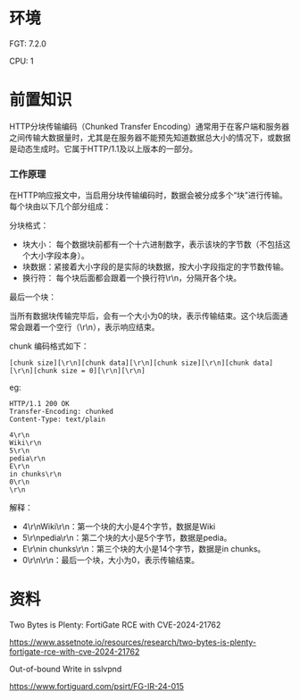 # 环境

FGT: 7.2.0

CPU: 1

# 前置知识

HTTP分块传输编码（Chunked Transfer Encoding）通常用于在客户端和服务器之间传输大数据量时，尤其是在服务器不能预先知道数据总大小的情况下，或数据是动态生成时。它属于HTTP/1.1及以上版本的一部分。

### 工作原理

在HTTP响应报文中，当启用分块传输编码时，数据会被分成多个“块”进行传输。每个块由以下几个部分组成：

分块格式：

- 块大小： 每个数据块前都有一个十六进制数字，表示该块的字节数（不包括这个大小字段本身）。
- 块数据：紧接着大小字段的是实际的块数据，按大小字段指定的字节数传输。
- 换行符： 每个块后面都会跟着一个换行符\r\n，分隔开各个块。

最后一个块：

当所有数据块传输完毕后，会有一个大小为0的块，表示传输结束。这个块后面通常会跟着一个空行（\r\n），表示响应结束。

chunk 编码格式如下：

```
[chunk size][\r\n][chunk data][\r\n][chunk size][\r\n][chunk data][\r\n][chunk size = 0][\r\n][\r\n]
```

eg:

```
HTTP/1.1 200 OK
Transfer-Encoding: chunked
Content-Type: text/plain

4\r\n
Wiki\r\n
5\r\n
pedia\r\n
E\r\n
in chunks\r\n
0\r\n
\r\n
```

解释：

- 4\r\nWiki\r\n：第一个块的大小是4个字节，数据是Wiki
- 5\r\npedia\r\n：第二个块的大小是5个字节，数据是pedia。
- E\r\nin chunks\r\n：第三个块的大小是14个字节，数据是in chunks。
- 0\r\n\r\n：最后一个块，大小为0，表示传输结束。

# 资料

Two Bytes is Plenty: FortiGate RCE with CVE-2024-21762

https://www.assetnote.io/resources/research/two-bytes-is-plenty-fortigate-rce-with-cve-2024-21762

Out-of-bound Write in sslvpnd

https://www.fortiguard.com/psirt/FG-IR-24-015